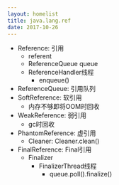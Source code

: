 ```yaml
---
layout: homelist
title: java.lang.ref
date: 2017-10-26
---
```


* Reference: 引用
    * referent
    * ReferenceQueue queue
    * ReferenceHandler线程
        * enqueue()
* ReferenceQueue: 引用队列
* SoftReference: 软引用
    * 内存不够即将OOM时回收
* WeakReference: 弱引用
    * gc时回收
* PhantomReference: 虚引用
    * Cleaner: Cleaner.clean()
* FinalReference: Final引用
    * Finalizer
        * FinalizerThread线程
            * queue.poll().finalize()
